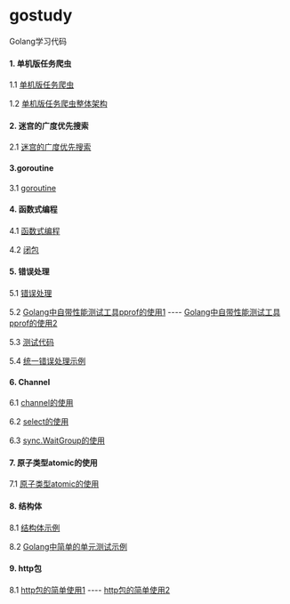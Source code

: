 # gostudy
Golang学习代码
#### 1. 单机版任务爬虫
1.1 [单机版任务爬虫](crawler) 

1.2 [单机版任务爬虫整体架构](crawler/crawler.md)
#### 2. 迷宫的广度优先搜索
2.1 [迷宫的广度优先搜索](maze)
#### 3.goroutine
3.1 [goroutine](goroutine)
#### 4. 函数式编程
4.1 [函数式编程](functional)

4.2 [闭包](functional/adder)
#### 5. 错误处理
5.1 [错误处理](errhandling)

5.2 [Golang中自带性能测试工具pprof的使用1](errhandling/filelistingserver/pprof.md) ---- [Golang中自带性能测试工具pprof的使用2](container/nonrepeatingsubstr)

5.3 [测试代码](errhandling/filelistingserver/errwrapper_test.go)

5.4 [统一错误处理示例](errhandling/filelistingserver)
#### 6. Channel
6.1 [channel的使用](channel/channel.go)

6.2 [select的使用](channel/select/select.go)

6.3 [sync.WaitGroup的使用](channel/done/done.go)   

#### 7. 原子类型atomic的使用
7.1 [原子类型atomic的使用](atomic/atomic.go)

#### 8. 结构体
8.1 [结构体示例](tree)

8.2 [Golang中简单的单元测试示例](tree/traversal_test.go)
#### 9. http包
8.1 [http包的简单使用1](http/client.go) ---- [http包的简单使用2](errhandling/filelistingserver/web.go)